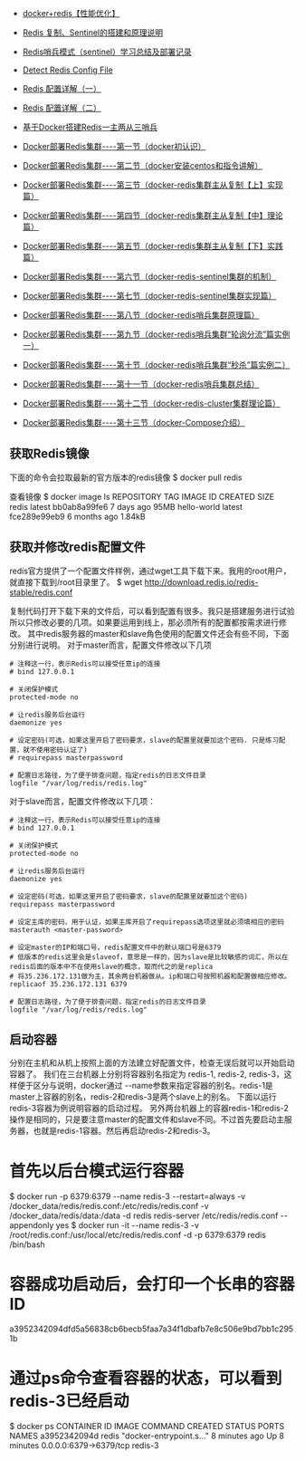 - [docker+redis【性能优化】](https://www.zhihu.com/people/logic_z/activities)
- [Redis 复制、Sentinel的搭建和原理说明](https://www.cnblogs.com/zhoujinyi/p/5570024.html)
- [Redis哨兵模式（sentinel）学习总结及部署记录](https://www.cnblogs.com/nulige/articles/9269479.html)
- [Detect Redis Config File](https://zhuanlan.zhihu.com/p/50101602)
- [Redis 配置详解（一）](http://cs-cjl.com/2019/04_09_redis_configuration_1)
- [Redis 配置详解（二）](http://cs-cjl.com/2019/04_09_redis_configuration_2)
- [基于Docker搭建Redis一主两从三哨兵](https://juejin.im/post/5d26b03de51d454fa33b1960)



- [Docker部署Redis集群----第一节（docker初认识）](https://zhuanlan.zhihu.com/p/59183420)
- [Docker部署Redis集群----第二节（docker安装centos和指令讲解）](https://zhuanlan.zhihu.com/p/59289156)
- [Docker部署Redis集群----第三节（docker-redis集群主从复制【上】实现篇）](https://zhuanlan.zhihu.com/p/59469757)
- [Docker部署Redis集群----第四节（docker-redis集群主从复制【中】理论篇）](https://zhuanlan.zhihu.com/p/59645839)
- [Docker部署Redis集群----第五节（docker-redis集群主从复制【下】实践篇）](https://zhuanlan.zhihu.com/p/59994464)
- [Docker部署Redis集群----第六节（docker-redis-sentinel集群的机制）](https://zhuanlan.zhihu.com/p/60301388)
- [Docker部署Redis集群----第七节（docker-redis-sentinel集群实现篇）](https://zhuanlan.zhihu.com/p/60753321)
- [Docker部署Redis集群----第八节（docker-redis哨兵集群原理篇）](https://zhuanlan.zhihu.com/p/61549727)
- [Docker部署Redis集群----第九节（docker-redis哨兵集群“轮询分流”篇实例一）](https://zhuanlan.zhihu.com/p/61899757)
- [Docker部署Redis集群----第十节（docker-redis哨兵集群“秒杀”篇实例二）](https://zhuanlan.zhihu.com/p/62327929)
- [Docker部署Redis集群----第十一节（docker-redis哨兵集群总结）](https://zhuanlan.zhihu.com/p/62592482)
- [Docker部署Redis集群----第十二节（docker-redis-cluster集群理论篇）](https://zhuanlan.zhihu.com/p/62635170)
- [Docker部署Redis集群----第十三节（docker-Compose介绍）](https://zhuanlan.zhihu.com/p/62636484)


## 获取Redis镜像
下面的命令会拉取最新的官方版本的redis镜像
$ docker pull redis

查看镜像
$ docker image ls
REPOSITORY          TAG                 IMAGE ID            CREATED             SIZE
redis               latest              bb0ab8a99fe6        7 days ago          95MB
hello-world         latest              fce289e99eb9        6 months ago        1.84kB


## 获取并修改redis配置文件
redis官方提供了一个配置文件样例，通过wget工具下载下来。我用的root用户，就直接下载到/root目录里了。
$ wget http://download.redis.io/redis-stable/redis.conf

复制代码打开下载下来的文件后，可以看到配置有很多。我只是搭建服务进行试验所以只修改必要的几项。如果要运用到线上，那必须所有的配置都按需求进行修改。
其中redis服务器的master和slave角色使用的配置文件还会有些不同，下面分别进行说明。
对于master而言，配置文件修改以下几项

```
# 注释这一行，表示Redis可以接受任意ip的连接
# bind 127.0.0.1 

# 关闭保护模式
protected-mode no 

# 让redis服务后台运行
daemonize yes 

# 设定密码(可选，如果这里开启了密码要求，slave的配置里就要加这个密码. 只是练习配置，就不使用密码认证了)
# requirepass masterpassword 

# 配置日志路径，为了便于排查问题，指定redis的日志文件目录
logfile "/var/log/redis/redis.log"
```

对于slave而言，配置文件修改以下几项：
```
# 注释这一行，表示Redis可以接受任意ip的连接
# bind 127.0.0.1 

# 关闭保护模式
protected-mode no 

# 让redis服务后台运行
daemonize yes 

# 设定密码(可选，如果这里开启了密码要求，slave的配置里就要加这个密码)
requirepass masterpassword 

# 设定主库的密码，用于认证，如果主库开启了requirepass选项这里就必须填相应的密码
masterauth <master-password>

# 设定master的IP和端口号，redis配置文件中的默认端口号是6379
# 低版本的redis这里会是slaveof，意思是一样的，因为slave是比较敏感的词汇，所以在redis后面的版本中不在使用slave的概念，取而代之的是replica
# 将35.236.172.131做为主，其余两台机器做从。ip和端口号按照机器和配置做相应修改。
replicaof 35.236.172.131 6379

# 配置日志路径，为了便于排查问题，指定redis的日志文件目录
logfile "/var/log/redis/redis.log"
```

## 启动容器
分别在主机和从机上按照上面的方法建立好配置文件，检查无误后就可以开始启动容器了。
我们在三台机器上分别将容器别名指定为 
redis-1, redis-2, redis-3，这样便于区分与说明，docker通过 --name参数来指定容器的别名。redis-1是master上容器的别名，redis-2和redis-3是两个slave上的别名。
下面以运行redis-3容器为例说明容器的启动过程。
另外两台机器上的容器redis-1和redis-2操作是相同的，只是要注意master的配置文件和slave不同。不过首先要启动主服务器，也就是redis-1容器。然后再启动redis-2和redis-3。


# 首先以后台模式运行容器
$ docker run -p 6379:6379 --name redis-3 --restart=always -v /docker_data/redis/redis.conf:/etc/redis/redis.conf -v /docker_data/redis/data:/data -d redis redis-server /etc/redis/redis.conf --appendonly yes
$ docker run -it --name redis-3 -v /root/redis.conf:/usr/local/etc/redis/redis.conf -d -p 6379:6379 redis /bin/bash

# 容器成功启动后，会打印一个长串的容器ID
a3952342094dfd5a56838cb6becb5faa7a34f1dbafb7e8c506e9bd7bb1c2951b
# 通过ps命令查看容器的状态，可以看到redis-3已经启动
$ docker ps
CONTAINER ID        IMAGE               COMMAND                  CREATED             STATUS              PORTS                    NAMES
a3952342094d        redis               "docker-entrypoint.s…"   8 minutes ago       Up 8 minutes        0.0.0.0:6379->6379/tcp   redis-3



